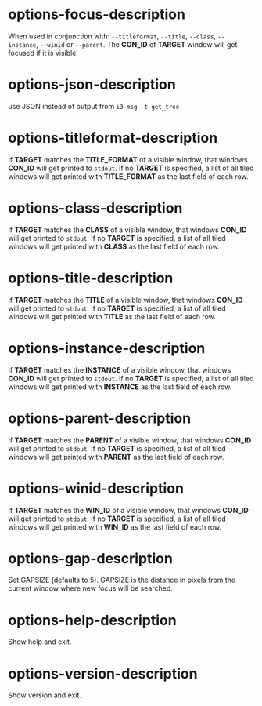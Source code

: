 # options-focus-description

When used in conjunction with: `--titleformat`, `--title`, `--class`, `--instance`, `--winid` or `--parent`. The **CON_ID** of **TARGET** window will get focused if it is visible.

# options-json-description
use JSON instead of output from  `i3-msg -t get_tree` 

# options-titleformat-description

If **TARGET** matches the **TITLE_FORMAT** of a visible window, that windows 
**CON_ID** will get printed to `stdout`.
If no **TARGET** is specified, a list of all tiled windows will get printed with 
**TITLE_FORMAT** as the last field of each row. 

# options-class-description

If **TARGET** matches the **CLASS** of a visible window, that windows 
**CON_ID** will get printed to `stdout`.
If no **TARGET** is specified, a list of all tiled windows will get printed with 
**CLASS** as the last field of each row.

# options-title-description

If **TARGET** matches the **TITLE** of a visible window, that windows 
**CON_ID** will get printed to `stdout`.
If no **TARGET** is specified, a list of all tiled windows will get printed with 
**TITLE** as the last field of each row.

# options-instance-description

If **TARGET** matches the **INSTANCE** of a visible window, that windows 
**CON_ID** will get printed to `stdout`.
If no **TARGET** is specified, a list of all tiled windows will get printed with 
**INSTANCE** as the last field of each row.

# options-parent-description

If **TARGET** matches the **PARENT** of a visible window, that windows 
**CON_ID** will get printed to `stdout`.
If no **TARGET** is specified, a list of all tiled windows will get printed with 
**PARENT** as the last field of each row.

# options-winid-description

If **TARGET** matches the **WIN_ID** of a visible window, that windows 
**CON_ID** will get printed to `stdout`.
If no **TARGET** is specified, a list of all tiled windows will get printed with 
**WIN_ID** as the last field of each row.


# options-gap-description

Set GAPSIZE (defaults to 5). GAPSIZE is the distance in pixels from the current window where new focus will be searched.  

# options-help-description
Show help and exit.

# options-version-description
Show version and exit.
